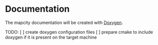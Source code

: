 Documentation
=============

The mapcity documentation will be created with [Doxygen](http://www.stack.nl/~dimitri/doxygen/).

TODO:
[ ] create doxygen configuration files 
[ ] prepare cmake to include doxygen if it is present on the target machine
